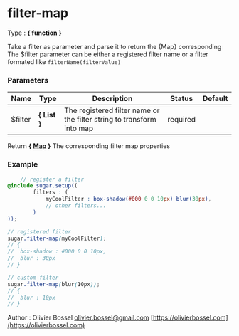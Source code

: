 # filter-map

<!-- @namespace: sugar.scss.core.function.filter-map -->

Type : **{ function }**


Take a filter as parameter and parse it to return the {Map} corresponding
The $filter parameter can be either a registered filter name or a filter formated like `filterName(filterValue)`



### Parameters
Name  |  Type  |  Description  |  Status  |  Default
------------  |  ------------  |  ------------  |  ------------  |  ------------
$filter  |  **{ List<String> }**  |  The registered filter name or the filter string to transform into map  |  required  |

Return **{ [Map](http://www.sass-lang.com/documentation/file.SASS_REFERENCE.html#maps) }** The corresponding filter map properties

### Example
```scss
	// register a filter
@include sugar.setup((
		filters : (
			myCoolFilter : box-shadow(#000 0 0 10px) blur(30px),
			// other filters...
		)
));

// registered filter
sugar.filter-map(myCoolFilter);
// {
// 	box-shadow : #000 0 0 10px,
// 	blur : 30px
// }

// custom filter
sugar.filter-map(blur(10px));
// {
// 	blur : 10px
// }
```
Author : Olivier Bossel [olivier.bossel@gmail.com](mailto:olivier.bossel@gmail.com) [https://olivierbossel.com](https://olivierbossel.com)